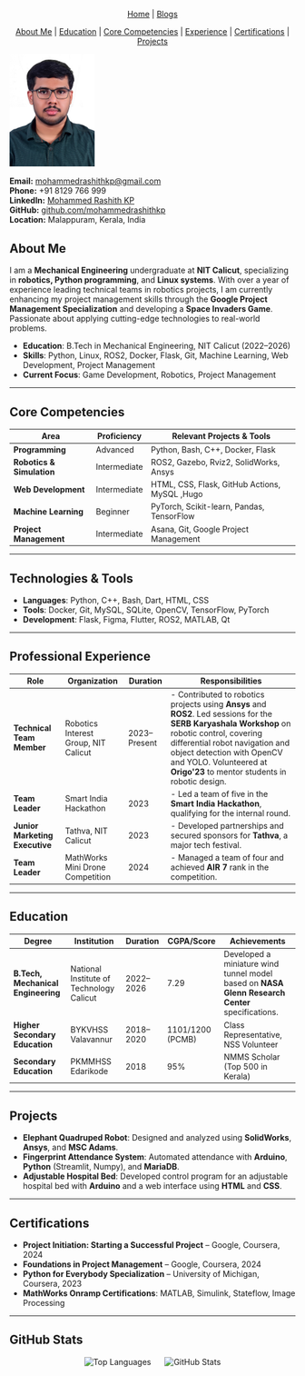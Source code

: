 
<p align="center">
  <a href="index.md">Home</a> |
  <a href="./blogs/index.md">Blogs</a> 
</p>

<p align="center">
  <a href="#about-me">About Me</a> |
  <a href="#education">Education</a> |
  <a href="#core-competencies">Core Competencies</a> |
  <a href="#professional-experience">Experience</a> |
  <a href="#certifications">Certifications</a> |
  <a href="#projects">Projects</a>
</p>


<img src="https://raw.githubusercontent.com/mohammedrashithkp/mohammedrashithkp.github.io/main/images/profile.jpg" alt="Mohammed Rashith KP" title="Mohammed Rashith KP" width="150px" height="auto">



**Email:** [mohammedrashithkp@gmail.com](mailto:mohammedrashithkp@gmail.com)  
**Phone:** +91 8129 766 999  
**LinkedIn:** [Mohammed Rashith KP](https://www.linkedin.com/in/mohammed-rashith-kp)  
**GitHub:** [github.com/mohammedrashithkp](https://github.com/mohammedrashithkp)  
**Location:** Malappuram, Kerala, India


## **About Me**  <a id="about-me"></a>

I am a **Mechanical Engineering** undergraduate at **NIT Calicut**, specializing in **robotics, Python programming**, and **Linux systems**. With over a year of experience leading technical teams in robotics projects, I am currently enhancing my project management skills through the **Google Project Management Specialization** and developing a **Space Invaders Game**. Passionate about applying cutting-edge technologies to real-world problems.

- **Education**: B.Tech in Mechanical Engineering, NIT Calicut (2022–2026)
- **Skills**: Python, Linux, ROS2, Docker, Flask, Git, Machine Learning, Web Development, Project Management
- **Current Focus**: Game Development, Robotics, Project Management

---

## **Core Competencies** <a id="core-competencies"></a>

| **Area**                       | **Proficiency**   | **Relevant Projects & Tools**                      |
|---------------------------------|-------------------|---------------------------------------------------|
| **Programming**                 | Advanced          | Python, Bash, C++, Docker, Flask                   |
| **Robotics & Simulation**       | Intermediate      | ROS2, Gazebo, Rviz2, SolidWorks, Ansys            |
| **Web Development**             | Intermediate      | HTML, CSS, Flask, GitHub Actions, MySQL ,Hugo          |
| **Machine Learning**            | Beginner          | PyTorch, Scikit-learn, Pandas, TensorFlow         |
| **Project Management**          | Intermediate      | Asana, Git, Google Project Management             |

---

## **Technologies & Tools**

- **Languages**: Python, C++, Bash, Dart, HTML, CSS
- **Tools**: Docker, Git, MySQL, SQLite, OpenCV, TensorFlow, PyTorch
- **Development**: Flask, Figma, Flutter, ROS2, MATLAB, Qt

---

## **Professional Experience** <a id="professional-experience"></a>

| **Role**                       | **Organization**                          | **Duration**       | **Responsibilities**                                                                                           |
|---------------------------------|-------------------------------------------|--------------------|-----------------------------------------------------------------------------------------------------------------|
| **Technical Team Member**       | Robotics Interest Group, NIT Calicut      | 2023–Present       | - Contributed to robotics projects using **Ansys** and **ROS2**. Led sessions for the **SERB Karyashala Workshop** on robotic control, covering differential robot navigation and object detection with OpenCV and YOLO. Volunteered at **Origo'23** to mentor students in robotic design. |
| **Team Leader**                 | Smart India Hackathon                     | 2023               | - Led a team of five in the **Smart India Hackathon**, qualifying for the internal round. |
| **Junior Marketing Executive**  | Tathva, NIT Calicut                       | 2023               | - Developed partnerships and secured sponsors for **Tathva**, a major tech festival. |
| **Team Leader**                 | MathWorks Mini Drone Competition          | 2024               | - Managed a team of four and achieved **AIR 7** rank in the competition. |

---

## **Education** <a id="education"></a>

| **Degree**                      | **Institution**                           | **Duration**   | **CGPA/Score**   | **Achievements**                                                                                               |
|----------------------------------|-------------------------------------------|----------------|------------------|----------------------------------------------------------------------------------------------------------------|
| **B.Tech, Mechanical Engineering** | National Institute of Technology Calicut | 2022–2026      | 7.29             | Developed a miniature wind tunnel model based on **NASA Glenn Research Center** specifications.               |
| **Higher Secondary Education**  | BYKVHSS Valavannur                        | 2018–2020      | 1101/1200 (PCMB) | Class Representative, NSS Volunteer                                                                             |
| **Secondary Education**         | PKMMHSS Edarikode                         | 2018           | 95%              | NMMS Scholar (Top 500 in Kerala)                                                                                |

---

## **Projects** <a id="projects"></a>

- **Elephant Quadruped Robot**: Designed and analyzed using **SolidWorks**, **Ansys**, and **MSC Adams**.
- **Fingerprint Attendance System**: Automated attendance with **Arduino**, **Python** (Streamlit, Numpy), and **MariaDB**.
- **Adjustable Hospital Bed**: Developed control program for an adjustable hospital bed with **Arduino** and a web interface using **HTML** and **CSS**.

---

## **Certifications** <a id="certifications"></a>

- **Project Initiation: Starting a Successful Project** – Google, Coursera, 2024
- **Foundations in Project Management** – Google, Coursera, 2024
- **Python for Everybody Specialization** – University of Michigan, Coursera, 2023
- **MathWorks Onramp Certifications**: MATLAB, Simulink, Stateflow, Image Processing

---

## **GitHub Stats**  
<p align="center">
    <img src="https://github-readme-stats.vercel.app/api/top-langs?username=mohammedrashithkp&show_icons=true&locale=en&layout=compact" alt="Top Languages" style="margin-right: 20px;"/>
    <img src="https://github-readme-stats.vercel.app/api?username=mohammedrashithkp&show_icons=true&locale=en" alt="GitHub Stats"/>
  </p>

